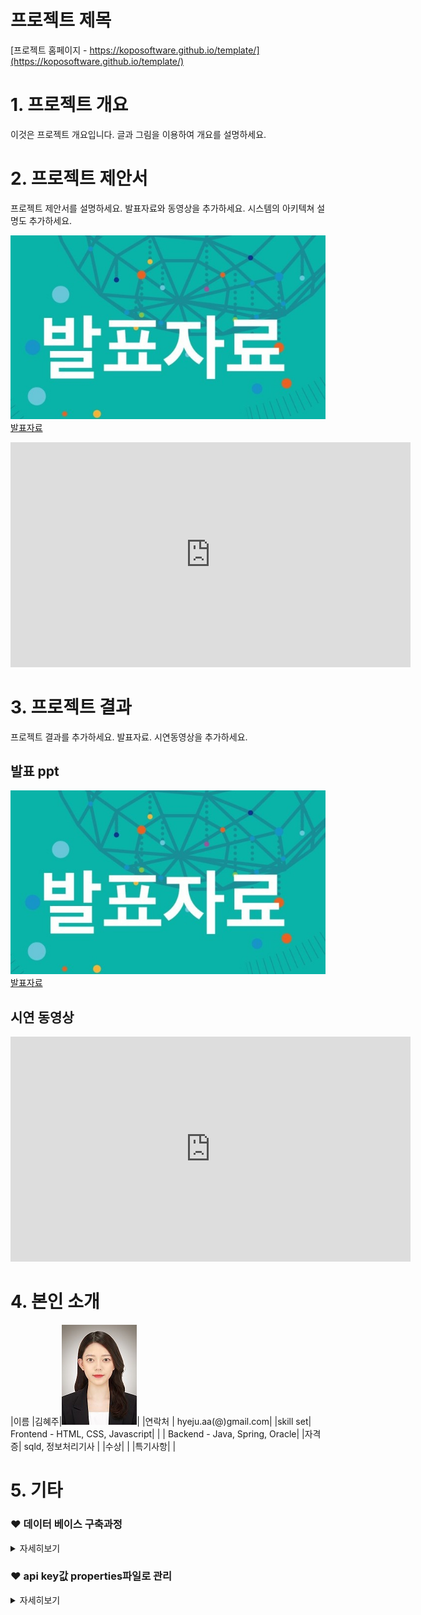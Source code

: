 # 프로젝트 제목

[프로젝트 홈페이지 - https://koposoftware.github.io/template/](https://koposoftware.github.io/template/)

# 1. 프로젝트 개요

이것은 프로젝트 개요입니다. 글과 그림을 이용하여 개요를 설명하세요.

# 2. 프로젝트 제안서

프로젝트 제안서를 설명하세요. 발표자료와 동영상을 추가하세요. 시스템의 아키텍쳐 설명도 추가하세요.

   <img src="ppt.jpg"/>[발표자료](/project.pptx)<br>
   <iframe id="ytplayer" type="text/html" width="640" height="360" src="https://www.youtube.com/embed/6LxbdIjWP04" frameborder="0"></iframe>
 

# 3. 프로젝트 결과
프로젝트 결과를 추가하세요. 발표자료. 시연동영상을 추가하세요.

## 발표 ppt 
   <img src="ppt.jpg"/>[발표자료](/project.pptx)<br>

## 시연 동영상 

   <iframe id="ytplayer" type="text/html" width="640" height="360" src="https://www.youtube.com/embed/6LxbdIjWP04" frameborder="0"></iframe>

# 4. 본인 소개

|이름 |김혜주|![properties5](./githubimg/김혜주.jpg)|
|연락처 | hyeju.aa(@)gmail.com|
|skill set| Frontend - HTML, CSS, Javascript|
| | Backend - Java, Spring, Oracle|
|자격증| sqld, 정보처리기사 |
|수상|  | 
|특기사항|  |

# 5. 기타

### ❤ 데이터 베이스 구축과정
<details>
  <summary style="">
     자세히보기
  </summary>
<div markdown="1">

> ## ✔개발환경
>  - python, jupyther notebook

 ## 😎아파트 기본정보
```python
import urllib.request
from bs4 import BeautifulSoup
import time
import pandas as pd
from pandas import DataFrame as df
import openpyxl

def getaptdata(loadCode):
    key = "-"
    url = "http://apis.data.go.kr/1611000/AptListService/getLegaldongAptList?bjdCode="+loadCode+"&serviceKey="+key
    try:
        f = urllib.request.urlopen(url)
    except Exception as e:
        print('Fail ' + str(e))
        time.sleep(100)
        f = urllib.request.urlopen(url)


    aptxml = f.read().decode("utf8")
    f.close()
    soup = BeautifulSoup(aptxml, "lxml")
    aptdata = []
    for item in soup.find_all("item"):
        aptdataAll = [loadCode, item.find("kaptcode").get_text(), item.find("kaptname").get_text()]
        aptdata.append(aptdataAll)
        print(aptdata)
    return(aptdata)

apt = []
wb = openpyxl.load_workbook('C:/Lecture/프로젝트/최종프로젝트/데이터베이스구축/법정동코드.xlsx')
ws = wb['법정동코드 전체자료']
print("test")
cells = ws['A2':'A20525']

workbook = openpyxl.Workbook()
sheet = workbook.active
sheet.append(["bjdCode", "kaptCode","kaptName"])
for row in cells :
    for cell in row:
        print(cell.value)
        test = getaptdata(str(cell.value))
        if test :
            for x,y,z in test :
                check = [x,y,z]
                print(check)
                sheet.append(check)
            workbook.save('C:/Lecture/프로젝트/최종프로젝트/데이터베이스구축/아파트기본정보.xlsx')
print("finish")
```

   
## 😎아파트 상세정보

```python  
import urllib.request
from bs4 import BeautifulSoup
import time
import pandas as pd
from pandas import DataFrame as df
import openpyxl

def getaptdata(kaptCode):
    key = "openAPI KEY"
    url = "http://apis.data.go.kr/1611000/AptBasisInfoService/getAphusBassInfo?kaptCode="+kaptCode+"&serviceKey="+key
    try:
        f = urllib.request.urlopen(url)
    except Exception as e:
        print('Fail ' + str(e))
        time.sleep(100)
        f = urllib.request.urlopen(url)


    aptxml = f.read().decode("utf8")
    f.close()
    soup = BeautifulSoup(aptxml, "lxml")
    item = soup.find("item")
    aptdataAll = []
    aptSearch = ["bjdcode", "codehallnm", "codeheatnm", "codesalenm","hocnt", "kaptacompany", "kaptaddr", "kaptbcompany"
                 , "kaptcode", "kaptdongcnt", "kaptfax", "kaptmarea", "kaptmparea_135", "kaptmparea_136", "kaptmparea_60"
                 , "kaptmparea_85", "kaptname", "kapttarea", "kaptdacnt", "privarea", "kapturl", "dorojuso", "codeaptnm"
                 , "codemgrnm", "kapttel", "kaptusedate"]

    for aptOne in aptSearch :
        try:
            aptdataAll.append(item.find(aptOne).get_text())
        except AttributeError as e:
            aptdataAll.append('-')
            pass


    return(aptdataAll)

apt = []
wb = openpyxl.load_workbook('C:/Lecture/프로젝트/최종프로젝트/데이터베이스구축/2.아파트기본정보.xlsx')
ws = wb['Sheet']
cells = ws['B2':'B11340']

workbook = openpyxl.Workbook()
sheet = workbook.active
sheet.append(["bjdcode", "codehallnm" ,"codeheatnm" 
              ,"codesalenm","hocnt"
              ,"kaptacompany","kaptaddr","kaptbcompany", "kaptcode","kaptdongcnt","kaptfax",
              "kaptmarea","kaptmparea_135","kaptmparea_136","kaptmparea_60",
              "kaptmparea_85","kaptname","kapttarea","kaptdacnt","privarea",
              "kapturl","dorojuso","codeaptnm","codemgrnm","kapttel","kaptusedate"])

for row in cells :
    for cell in row:
        aptInfoAll = getaptdata(str(cell.value))
        if aptInfoAll :
            print(aptInfoAll)
            sheet.append(aptInfoAll)
            workbook.save('C:/Lecture/프로젝트/최종프로젝트/데이터베이스구축/아파트상세정보.xlsx')
```

## 😎아파트 LAT LNG
```python
# 아파트 상세 정보 출력 코드
import urllib.request
from bs4 import BeautifulSoup
import time
import pandas as pd
from pandas import DataFrame as df
import openpyxl

def getLatLng(addr) :
    url = 'https://dapi.kakao.com/v2/local/search/address.json?query=' + addr
    headers = {"Authorization": "KakaoAK 354135ccdb89653ab5ecb933d96d903a"}
    global latlng
    try:
        result = json.loads(str(requests.get(url, headers=headers).text))
        latlng = []

    except Exception as e:
        print('Fail ' + str(e))
        time.sleep(100)
        result = json.loads(str(requests.get(url, headers=headers).text))
    try:
        match_first = result['documents'][0]['address']
        latlng =[float(match_first['y']), float(match_first['x'])]
    except IndexError as e:
        latlng=['-','-']
        
    return latlng

apt = []
wb = openpyxl.load_workbook('C:/Lecture/프로젝트/최종프로젝트/데이터베이스구축/3.아파트상세정보.xlsx')
ws = wb['Sheet']
cells = ws['B2':'G11340']

workbook = openpyxl.Workbook()
sheet = workbook.active
sheet.append(["lat","lan"])

latlngSave=""
for row in cells :
    for cell in row:
        print(cell.value)
        latlngSave = getLatLng(str(cell.value))
        if latlngSave :
            sheet.append(latlngSave)
            workbook.save('C:/Lecture/프로젝트/최종프로젝트/데이터베이스구축/아파트상세정보-위경도.xlsx')
print("finish")
```

</div>
</details>

### ❤ api key값 properties파일로 관리
<details>
   <summary style="">
      자세히보기
   </summary>
 <div markdown="1">
   
#### 1. properties파일을 만든다. __[src/main/resources/config/properties/key.properties]__
&nbsp; ![properties1](./githubimg/properties1.png) <br>
&nbsp; __[key.properties]파일 내부__ <br>
&nbsp; ![properties2](./githubimg/properties2.png)

#### 2. spring-mvc 파일을 수정한다. __[src/main/resources/config/spring/spring-mvc.xml]__
&nbsp; ![properties3](./githubimg/properties3.png)

#### 3. Properties안에 들어있는 값을 사용하려는 jsp의 상단에 taglib 추가한다. 
&nbsp; ![properties4](./githubimg/properties4.png)

#### 4. 다음과 같이 사용하려는 위치에서 <spring:eval></spring:eval>을 사용한다.
&nbsp; ![properties5](./githubimg/properties5.png)
&nbsp; or
&nbsp; ![properties6](./githubimg/properties6.png)

</div>
</details>
